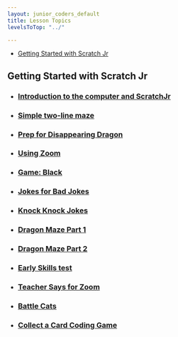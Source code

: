 ```yaml
---
layout: junior_coders_default
title: Lesson Topics
levelsToTop: "../"

---
```

* [Getting Started with Scratch Jr](#getting-started-with-scratch-jr)



## Getting Started with Scratch Jr

* ### [Introduction to the computer and ScratchJr](./jc_a_001.html)
* ### [Simple two-line maze](./jc_a_002.html)
* ### [Prep for Disappearing Dragon](./jc_a_003.html)
* ### [Using Zoom](./usingZoom.html)
* ### [Game: Black](./gameBlack.html)
* ### [Jokes for Bad Jokes](./JokesForBadJokes.html)
* ### [Knock Knock Jokes](./KnockKnockJokes.html)
* ### [Dragon Maze Part 1](./DragonMazept1.html) 
* ### [Dragon Maze Part 2](./DragonMazePart2.html) 
* ### [Early Skills test](./20200427SkillsTest.html) 
* ### [Teacher Says for Zoom](./TeacherSays.html) 
* ### [Battle Cats](./BattleCats.html) 
* ### [Collect a Card Coding Game](./Collect-a-CardCodingGame.html) 